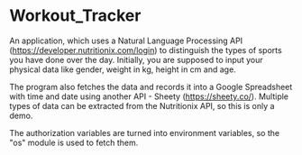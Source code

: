 # Workout_Tracker
An application, which uses a Natural Language Processing API (https://developer.nutritionix.com/login) to distinguish the types of sports you have done over the day. Initially, you are supposed to input your physical data like gender, weight in kg, height in cm and age. 

The program also fetches the data and records it into a Google Spreadsheet with time and date using another API - Sheety (https://sheety.co/). Multiple types of data can be extracted from the Nutritionix API, so this is only a demo. 

The authorization variables are turned into environment variables, so the "os" module is used to fetch them. 
